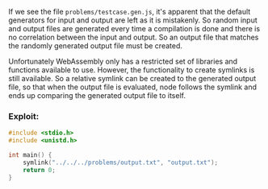 If we see the file `problems/testcase.gen.js`, it's apparent that the default generators for input and output are left as it is mistakenly. So random input and output files are generated every time a compilation is done and there is no correlation between the input and output. So an output file that matches the randomly generated output file must be created. 

Unfortunately WebAssembly only has a restricted set of libraries and functions available to use. However, the functionality to create symlinks is still available. So a relative symlink can be created to the generated output file, so that when the output file is evaluated, node follows the symlink and ends up comparing the generated output file to itself.

### Exploit:

```c
#include <stdio.h>
#include <unistd.h>

int main() {
    symlink("../../../problems/output.txt", "output.txt");
    return 0;
}
```
